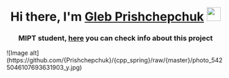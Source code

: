 <h1 align="center">Hi there, I'm <a href="https://vk.com/glebus_trzrt" target="_blank">Gleb Prishchepchuk</a> 
<img src="https://github.com/blackcater/blackcater/raw/main/images/Hi.gif" height="32"/></h1>
<h3 align="center">MIPT student, <a href="https://habr.com/ru/articles/206516/" target="_blank">here</a> you can check info about this project</h3>
![Image alt](https://github.com/{Prishchepchuk}/{cpp_spring}/raw/{master}/photo_5425046107693631903_y.jpg)
